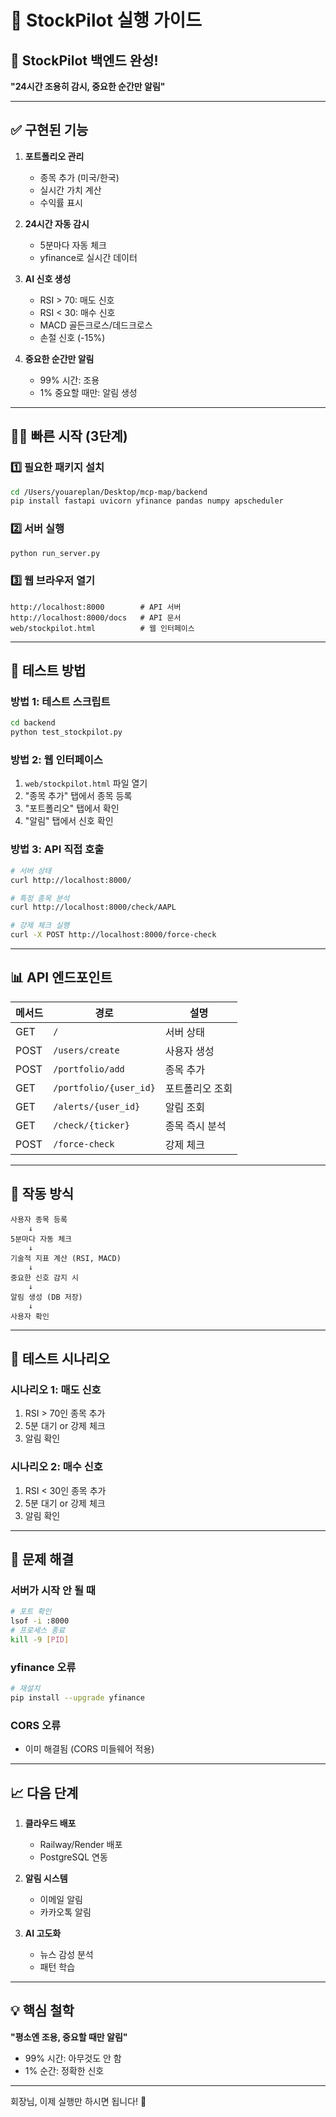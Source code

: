 # 🚀 StockPilot 실행 가이드

## 📱 StockPilot 백엔드 완성!

**"24시간 조용히 감시, 중요한 순간만 알림"**

---

## ✅ 구현된 기능

1. **포트폴리오 관리**
   - 종목 추가 (미국/한국)
   - 실시간 가치 계산
   - 수익률 표시

2. **24시간 자동 감시**
   - 5분마다 자동 체크
   - yfinance로 실시간 데이터

3. **AI 신호 생성**
   - RSI > 70: 매도 신호
   - RSI < 30: 매수 신호
   - MACD 골든크로스/데드크로스
   - 손절 신호 (-15%)

4. **중요한 순간만 알림**
   - 99% 시간: 조용
   - 1% 중요할 때만: 알림 생성

---

## 🏃‍♂️ 빠른 시작 (3단계)

### 1️⃣ 필요한 패키지 설치
```bash
cd /Users/youareplan/Desktop/mcp-map/backend
pip install fastapi uvicorn yfinance pandas numpy apscheduler
```

### 2️⃣ 서버 실행
```bash
python run_server.py
```

### 3️⃣ 웹 브라우저 열기
```
http://localhost:8000        # API 서버
http://localhost:8000/docs   # API 문서
web/stockpilot.html          # 웹 인터페이스
```

---

## 🧪 테스트 방법

### 방법 1: 테스트 스크립트
```bash
cd backend
python test_stockpilot.py
```

### 방법 2: 웹 인터페이스
1. `web/stockpilot.html` 파일 열기
2. "종목 추가" 탭에서 종목 등록
3. "포트폴리오" 탭에서 확인
4. "알림" 탭에서 신호 확인

### 방법 3: API 직접 호출
```bash
# 서버 상태
curl http://localhost:8000/

# 특정 종목 분석
curl http://localhost:8000/check/AAPL

# 강제 체크 실행
curl -X POST http://localhost:8000/force-check
```

---

## 📊 API 엔드포인트

| 메서드 | 경로 | 설명 |
|--------|------|------|
| GET | `/` | 서버 상태 |
| POST | `/users/create` | 사용자 생성 |
| POST | `/portfolio/add` | 종목 추가 |
| GET | `/portfolio/{user_id}` | 포트폴리오 조회 |
| GET | `/alerts/{user_id}` | 알림 조회 |
| GET | `/check/{ticker}` | 종목 즉시 분석 |
| POST | `/force-check` | 강제 체크 |

---

## 🎯 작동 방식

```
사용자 종목 등록
    ↓
5분마다 자동 체크
    ↓
기술적 지표 계산 (RSI, MACD)
    ↓
중요한 신호 감지 시
    ↓
알림 생성 (DB 저장)
    ↓
사용자 확인
```

---

## 📝 테스트 시나리오

### 시나리오 1: 매도 신호
1. RSI > 70인 종목 추가
2. 5분 대기 or 강제 체크
3. 알림 확인

### 시나리오 2: 매수 신호
1. RSI < 30인 종목 추가
2. 5분 대기 or 강제 체크
3. 알림 확인

---

## 🔧 문제 해결

### 서버가 시작 안 될 때
```bash
# 포트 확인
lsof -i :8000
# 프로세스 종료
kill -9 [PID]
```

### yfinance 오류
```bash
# 재설치
pip install --upgrade yfinance
```

### CORS 오류
- 이미 해결됨 (CORS 미들웨어 적용)

---

## 📈 다음 단계

1. **클라우드 배포**
   - Railway/Render 배포
   - PostgreSQL 연동

2. **알림 시스템**
   - 이메일 알림
   - 카카오톡 알림

3. **AI 고도화**
   - 뉴스 감성 분석
   - 패턴 학습

---

## 💡 핵심 철학

**"평소엔 조용, 중요할 때만 알림"**

- 99% 시간: 아무것도 안 함
- 1% 순간: 정확한 신호

---

회장님, 이제 실행만 하시면 됩니다! 🚀